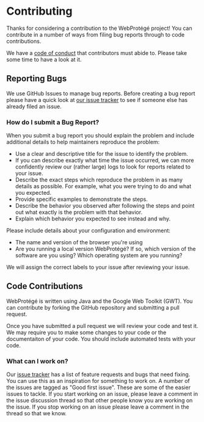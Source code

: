 # Contributing

Thanks for considering a contribution to the WebProtégé project!  You can contribute in a number of ways from filing bug reports through to code contributions.

We have a [code of conduct](CODE_OF_CONDUCT.md) that contributors must abide to.  Please take some time to have a look at it.

## Reporting Bugs

We use GitHub Issues to manage bug reports.  Before creating a bug report please have a quick look at [our issue tracker](/issues) to see if someone else has already filed an issue.

### How do I submit a Bug Report?

When you submit a bug report you should explain the problem and include additional details to help maintainers reproduce the problem:

* Use a clear and descriptive title for the issue to identify the problem.
* If you can describe exactly what time the issue occurred, we can more confidently review our (rather large) logs to look for reports related to your issue.
* Describe the exact steps which reproduce the problem in as many details as possible. For example, what you were trying to do and what you expected.
* Provide specific examples to demonstrate the steps.
* Describe the behavior you observed after following the steps and point out what exactly is the problem with that behavior.
* Explain which behavior you expected to see instead and why.

Please include details about your configuration and environment:

* The name and version of the browser you're using
* Are you running a local version WebProtégé? If so, which version of the software are you using? Which operating system are you running?

We will assign the correct labels to your issue after reviewing your issue.

## Code Contributions

WebProtégé is written using Java and the Google Web Toolkit (GWT).  You can contribute by forking the GitHub repository and submitting a pull request.  

Once you have submitted a pull request we will review your code and test it.  We may require you to make some changes to your code or the documentaiton of your code.  You should include automated tests with your code.

### What can I work on?

Our [issue tracker](https://github.com/protegeproject/webprotege/issues) has a list of feature requests and bugs that need fixing.  You can use this as an inspiration for something to work on.  A number of the issues are tagged as "Good first issue".  These are some of the easier issues to tackle.  If you start working on an issue, please leave a comment in the issue discussion thread so that other people know you are working on the issue.  If you stop working on an issue please leave a comment in the thread so that we know.
